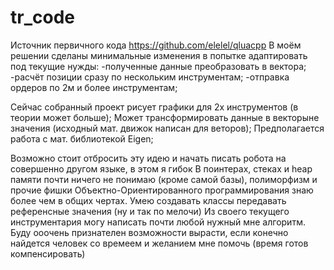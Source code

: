 # tr_code

Источник первичного кода https://github.com/elelel/qluacpp
В моём решении сделаны минимальные изменения в попытке адаптировать под текущие нужды:
-полученные данные преобразовать в вектора;
-расчёт позиции сразу по нескольким инструментам;
-отправка ордеров по 2м и более инструментам;

Сейчас собранный проект рисует графики для 2х инструментов (в теории может больше);
Может трансформировать данные в векторыне значения (исходный мат. движок написан для веторов);
Предполагается работа с мат. библиотекой Eigen;

Возможно стоит отбросить эту идею и начать писать робота на совершенно другом языке, в этом я гибок
В поинтерах, стеках и heap памяти почти ничего не понимаю (кроме самой базы), полиморфизм и прочие фишки Объектно-Ориентированного программирования знаю более чем в общих чертах.
Умею создавать классы передавать референсные значения (ну и так по мелочи)
Из своего текущего инструментария могу написать почти любой нужный мне алгоритм.
Буду ооочень признателен возможности вырасти, если конечно найдется человек со времеем и желанием мне помочь (время готов компенсировать)
